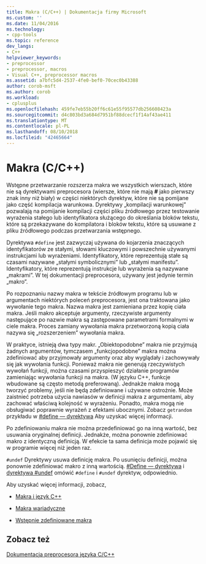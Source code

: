 ```yaml
---
title: Makra (C/C++) | Dokumentacja firmy Microsoft
ms.custom: ''
ms.date: 11/04/2016
ms.technology:
- cpp-tools
ms.topic: reference
dev_langs:
- C++
helpviewer_keywords:
- preprocessor
- preprocessor, macros
- Visual C++, preprocessor macros
ms.assetid: a7bfc5d4-2537-4fe0-bef0-70cec0b43388
author: corob-msft
ms.author: corob
ms.workload:
- cplusplus
ms.openlocfilehash: 459fe7eb55b20ff6c61e55f95577db256608423a
ms.sourcegitcommit: d4c803bd3a684d7951bf88dcecf1f14af43ae411
ms.translationtype: MT
ms.contentlocale: pl-PL
ms.lasthandoff: 08/10/2018
ms.locfileid: "42465664"
---
```

# <a name="macros-cc"></a>Makra (C/C++)
Wstępne przetwarzanie rozszerza makra we wszystkich wierszach, które nie są dyrektywami preprocesora (wiersze, które nie mają **#** jako pierwszy znak inny niż biały) w części niektórych dyrektyw, które nie są pomijane jako część kompilacja warunkowa. Dyrektywy „kompilacji warunkowej” pozwalają na pomijanie kompilacji części pliku źródłowego przez testowanie wyrażenia stałego lub identyfikatora służącego do określania bloków tekstu, które są przekazywane do kompilatora i bloków tekstu, które są usuwane z pliku źródłowego podczas przetwarzania wstępnego.  
  
Dyrektywa `#define` jest zazwyczaj używana do kojarzenia znaczących identyfikatorów ze stałymi, słowami kluczowymi i powszechnie używanymi instrukcjami lub wyrażeniami. Identyfikatory, które reprezentują stałe są czasami nazywane „stałymi symbolicznymi” lub „stałymi manifestu”. Identyfikatory, które reprezentują instrukcje lub wyrażenia są nazywane „makrami”. W tej dokumentacji preprocesora, używany jest jedynie termin „makro”.  
  
Po rozpoznaniu nazwy makra w tekście źródłowym programu lub w argumentach niektórych poleceń preprocesora, jest ona traktowana jako wywołanie tego makra. Nazwa makra jest zamieniana przez kopię ciała makra. Jeśli makro akceptuje argumenty, rzeczywiste argumenty następujące po nazwie makra są zastępowane parametrami formalnymi w ciele makra. Proces zamiany wywołania makra przetworzoną kopią ciała nazywa się „rozszerzeniem” wywołania makra.  
  
W praktyce, istnieją dwa typy makr. „Obiektopodobne” makra nie przyjmują żadnych argumentów, tymczasem „funkcjopodobne” makra można zdefiniować aby przyjmowały argumenty oraz aby wyglądały i zachowywały się jak wywołania funkcji. Ponieważ makra nie generują rzeczywistych wywołań funkcji, można czasami przyspieszyć działanie programów zamieniając wywołania funkcji na makra. (W języku C++, funkcje wbudowane są często metodą preferowaną). Jednakże makra mogą tworzyć problemy, jeśli nie będą zdefiniowane i używane ostrożnie. Może zaistnieć potrzeba użycia nawiasów w definicji makra z argumentami, aby zachować właściwą kolejność w wyrażeniu. Ponadto, makra mogą nie obsługiwać poprawnie wyrażeń z efektami ubocznymi. Zobacz `getrandom` przykładu w [#define — dyrektywa](../preprocessor/hash-define-directive-c-cpp.md) Aby uzyskać więcej informacji.  
  
Po zdefiniowaniu makra nie można przedefiniować go na inną wartość, bez usuwania oryginalnej definicji. Jednakże, można ponownie zdefiniować makro z identyczną definicją. W efekcie ta sama definicja może pojawić się w programie więcej niż jeden raz.  
  
`#undef` Dyrektywy usuwa definicję makra. Po usunięciu definicji, można ponownie zdefiniować makro z inną wartością. [#Define — dyrektywa](../preprocessor/hash-define-directive-c-cpp.md) i [dyrektywa #undef](../preprocessor/hash-undef-directive-c-cpp.md) omówić `#define` i `#undef` dyrektyw, odpowiednio.  
  
Aby uzyskać więcej informacji, zobacz,  
  
- [Makra i język C++](../preprocessor/macros-and-cpp.md)  
  
- [Makra wariadyczne](../preprocessor/variadic-macros.md)  
  
- [Wstępnie zdefiniowane makra](../preprocessor/predefined-macros.md)  
  
## <a name="see-also"></a>Zobacz też

[Dokumentacja preprocesora języka C/C++](../preprocessor/c-cpp-preprocessor-reference.md)